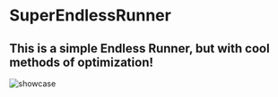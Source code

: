 # SuperEndlessRunner

## This is a simple Endless Runner, but with cool methods of optimization!

![showcase](https://user-images.githubusercontent.com/68968657/184704291-ff843041-4c17-4ca7-b558-df870975ee6f.gif)
